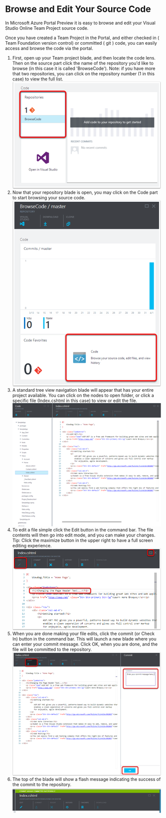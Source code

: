 <properties urlDisplayName="Browse and Edit Your Source Code" pageTitle="Browse and Edit Your Source Code | Azure" metaKeywords="Visual Studio Online, VSO, git, tfvc, edit, code, commit" description="Learn how to edit your source code." metaCanonical="" services="visual-studio-online" documentationCenter="" title="Browse and Edit Your Source Code" authors="ehollow" solutions="" manager="kamrani" editor="" />

<tags ms.service="visual-studio-online" ms.workload="tbd" ms.tgt_pltfrm="ibiza" ms.devlang="na" ms.topic="article" ms.date="01/01/1900" ms.author="ehollow" />

# Browse and Edit Your Source Code

In Microsoft Azure Portal Preview it is easy to browse and edit your Visual Studio Online Team Project source code.


Once you have created a Team Project in the Portal, and either checked in ( Team Foundation version control) or committed ( git ) code, you can easily access and browse the code via the portal.


1. First, open up your Team project blade, and then locate the code lens.  Then on the source part click the name of the repository you'd like to browse (in this case it is called 'BrowseCode').  Note: if you have more that two repositories, you can click on the repository number (1 in this case) to view the full list.
![Code Lens](./media/visual-studio-online-browse-edit-source-code/Code-Lens.png)
2. Now that your repository blade is open, you may click on the Code part to start browsing your source code.
![Repository Blade](./media/visual-studio-online-browse-edit-source-code/Repo-Blade.png)
3. A standard tree view navigation blade will appear that has your entire project available.  You can click on the nodes to open folder, or click a specific file (Index.cshtml in this case) to view or edit the file.
![Tree Navigation](./media/visual-studio-online-browse-edit-source-code/Tree-Nav.png)
4. To edit a file simple click the Edit button in the command bar.  The file contents will then go into edit mode, and you can make your changes. Tip: Click the maximize button in the upper right to have a full screen editing experience.
![Edit Mode](./media/visual-studio-online-browse-edit-source-code/Edit-Mode.png)
5. When you are done making your file edits, click the commit (or Check In) button in the command bar.  This will launch a new blade where you can enter your commit message.  Click OK, when you are done, and the file will be committed to the repository.
![Commit Code](./media/visual-studio-online-browse-edit-source-code/Commit-Code.png)
6. The top of the blade will show a flash message indicating the success of the commit to the repository.
![Commit Success](./media/visual-studio-online-browse-edit-source-code/Commit-Success.png)








<!--HONumber=27-->
